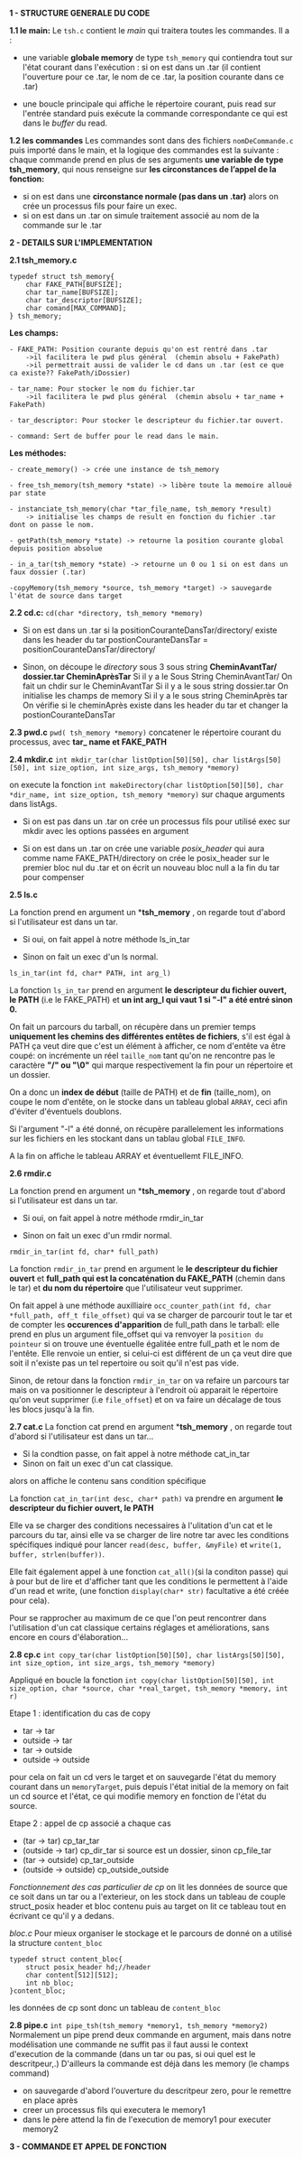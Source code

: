 **1 - STRUCTURE GENERALE DU CODE**

**1.1 le main:** Le `tsh.c` contient le *main* qui traitera toutes les commandes.
    Il a :

*  une variable **globale memory** de type `tsh_memory` qui contiendra tout sur l'état courant dans l'exécution :
        si on est dans un .tar (il contient l'ouverture pour ce .tar, le nom de ce .tar, la position courante dans ce .tar)

*  une boucle principale qui affiche le répertoire courant, puis read sur l'entrée standard puis exécute la commande correspondante ce qui est dans le *buffer* du read.


**1.2 les commandes**
    Les commandes sont dans des fichiers `nomDeCommande.c` puis importé dans le main, et la logique des commandes est la suivante :
    chaque commande prend en plus de ses arguments **une variable de type tsh_memory**, qui nous renseigne sur **les circonstances de l’appel de la fonction:**

*  si on est dans une **circonstance normale (pas dans un .tar)** alors on crée un processus fils pour faire un exec.
*  si on est dans un .tar on simule traitement associé au nom de la commande sur le .tar



**2 - DETAILS SUR L'IMPLEMENTATION**

**2.1 tsh_memory.c**

```
typedef struct tsh_memory{
    char FAKE_PATH[BUFSIZE];
    char tar_name[BUFSIZE];
    char tar_descriptor[BUFSIZE];
    char comand[MAX_COMMAND];
} tsh_memory;
```


**Les champs:**

    - FAKE_PATH: Position courante depuis qu'on est rentré dans .tar
        ->il facilitera le pwd plus général  (chemin absolu + FakePath)
        ->il permettrait aussi de valider le cd dans un .tar (est ce que ca existe?? FakePath/iDossier)

    - tar_name: Pour stocker le nom du fichier.tar
        ->il facilitera le pwd plus général  (chemin absolu + tar_name + FakePath)

    - tar_descriptor: Pour stocker le descripteur du fichier.tar ouvert.

    - command: Sert de buffer pour le read dans le main.

**Les méthodes:**

    - create_memory() -> crée une instance de tsh_memory

    - free_tsh_memory(tsh_memory *state) -> libère toute la memoire alloué par state

    - instanciate_tsh_memory(char *tar_file_name, tsh_memory *result)
        -> initialise les champs de result en fonction du fichier .tar dont on passe le nom.

    - getPath(tsh_memory *state) -> retourne la position courante global depuis position absolue

    - in_a_tar(tsh_memory *state) -> retourne un 0 ou 1 si on est dans un faux dossier (.tar)
    
    -copyMemory(tsh_memory *source, tsh_memory *target) -> sauvegarde l'état de source dans target
    
**2.2 cd.c:**  `cd(char *directory, tsh_memory *memory)`

*  Si on est dans un .tar
		si la positionCouranteDansTar/directory/ existe dans les header du tar
			postionCouranteDansTar = positionCouranteDansTar/directory/

*  Sinon,
		on découpe le *directory* sous 3 sous string
			**CheminAvantTar/  dossier.tar  CheminAprèsTar**
		Si il y a le Sous String CheminAvantTar/
			On fait un chdir sur le CheminAvantTar
		Si il y a le sous string dossier.tar
			On initialise les champs de memory
		Si il y a le sous string CheminAprès tar
			On vérifie si le cheminAprès existe dans les header du tar et changer
			la postionCouranteDansTar

**2.3 pwd.c**
`pwd( tsh_memory *memory)`
concatener le répertoire courant du processus, avec **tar_ name et FAKE_PATH**

**2.4 mkdir.c**
`int mkdir_tar(char listOption[50][50], char listArgs[50][50], int size_option, int size_args, tsh_memory *memory)`

on execute la fonction `int makeDirectory(char listOption[50][50], char *dir_name, int size_option, tsh_memory *memory)` 
sur chaque arguments dans listAgs.

*  Si on est pas dans un .tar
		on crée un processus fils pour utilisé exec sur mkdir avec les options passées en argument

*  Si on est dans un .tar
		on crée une variable *posix_header* qui aura comme name FAKE_PATH/directory
		on crée le posix_header sur le premier bloc nul du .tar
		et on écrit un nouveau bloc null a la fin du tar pour compenser

**2.5 ls.c**

La fonction prend en argument un ***tsh_memory** , on regarde tout d'abord
si l'utilisateur est dans un tar.


*  Si oui, on fait appel à notre méthode ls_in_tar

*  Sinon on fait un exec d'un ls normal.

`ls_in_tar(int fd, char* PATH, int arg_l)`

La fonction `ls_in_tar` prend en argument **le descripteur du fichier ouvert, le PATH** (i.e le FAKE_PATH) et **un int arg_l qui vaut 1 si "-l" a été entré sinon 0.**

On fait un parcours du tarball, on récupère dans un premier temps **uniquement les chemins des différentes entêtes de fichiers**, s'il est égal à PATH ça veut dire que c'est un élément à afficher,
ce nom d'entête va être coupé: on incrémente un réel `taille_nom` tant qu'on ne rencontre pas le caractère **"/" ou "\0"** qui marque respectivement la fin pour un répertoire et un dossier.

On a donc un **index de début** (taille de PATH) et de **fin** (taille_nom), on coupe le nom d'entête, on le stocke dans un tableau global `ARRAY`, ceci afin d'éviter d'éventuels doublons.

Si l'argument "-l" a été donné, on récupère parallelement les informations sur les fichiers en les stockant dans un tablau global `FILE_INFO`.

A la fin on affiche le tableau ARRAY et éventuellemt FILE_INFO.

**2.6 rmdir.c**

La fonction prend en argument un ***tsh_memory** , on regarde tout d'abord
si l'utilisateur est dans un tar.


*  Si oui, on fait appel à notre méthode rmdir_in_tar

*  Sinon on fait un exec d'un rmdir normal.

`rmdir_in_tar(int fd, char* full_path)`

La fonction `rmdir_in_tar` prend en argument le **le descripteur du fichier ouvert** et **full_path qui est la concaténation du FAKE_PATH** (chemin dans le tar) et **du nom du répertoire** que l'utilisateur veut supprimer.

On fait appel à une méthode auxilliaire `occ_counter_path(int fd, char *full_path, off_t file_offset)` qui va se charger de parcourir tout le tar et de compter les **occurences d'apparition** de full_path dans le tarball: elle prend en plus un argument file_offset qui va renvoyer
la `position du pointeur` si on trouve une éventuelle égalitée entre full_path et le nom de l'entête.
Elle renvoie un entier, si celui-ci est différent de un ça veut dire que soit il n'existe pas un tel repertoire ou soit qu'il n'est pas vide.

Sinon, de retour dans la fonction `rmdir_in_tar` on va refaire un parcours tar mais on va positionner le descripteur à l'endroit où apparait le répertoire qu'on veut supprimer (i.e `file_offset`) et on va
faire un décalage de tous les blocs jusqu'à la fin.

**2.7 cat.c**
La fonction cat prend en argument  ***tsh_memory** , on regarde tout d'abord
si l'utilisateur est dans un tar...

- Si la condtion passe, on fait appel à notre méthode cat_in_tar
- Sinon on fait un exec d'un cat classique.


alors on affiche le contenu sans condition spécifique

La fonction  `cat_in_tar(int desc, char* path)` va prendre  en argument **le descripteur du fichier ouvert, le PATH**

Elle va se charger des conditions necessaires à l'ulitation d'un cat et le parcours du tar, ainsi elle va se charger de lire notre tar avec les conditions spécifiques indiqué pour lancer `read(desc, buffer, &myFile)` et  `write(1, buffer, strlen(buffer))`.

Elle fait également appel à une fonction `cat_all()`(si la conditon passe) qui à pour but de lire et d'afficher tant que les conditions le permettent à l'aide d'un read et write, (une fonction `display(char* str)` facultative a été créée pour cela).


 Pour se rapprocher au maximum de ce que l'on peut rencontrer dans l'utilisation d'un cat classique
certains réglages et améliorations, sans encore en cours d'élaboration...

**2.8 cp.c**
`int copy_tar(char listOption[50][50], char listArgs[50][50], int size_option, int size_args, tsh_memory *memory)`

Appliqué en boucle la fonction `int copy(char listOption[50][50], int size_option, char *source, char *real_target, tsh_memory *memory, int r)`

Etape 1 : identification du cas de copy
- tar -> tar
- outside -> tar
- tar -> outside
- outside -> outside

pour cela on fait un cd vers le target et on sauvegarde l'état du memory courant dans un `memoryTarget`, 
puis depuis l'état initial de la memory on fait un cd source et l'état, ce qui modifie memory en fonction de l'état du source.

Etape 2 : appel de cp associé a chaque cas
- (tar -> tar) cp_tar_tar
- (outside -> tar) cp_dir_tar si source est un dossier, sinon cp_file_tar
- (tar -> outside) cp_tar_outside
- (outside -> outside) cp_outside_outside

*Fonctionnement des cas particulier de cp*
on lit les données de source que ce soit dans un tar ou a l'exterieur, on les stock dans un tableau de couple struct_posix header et bloc contenu 
puis au target on lit ce tableau tout en écrivant ce qu'il y a dedans.

*bloc.c*
Pour mieux organiser le stockage et le parcours de donné on a utilisé la structure `content_bloc`
```
typedef struct content_bloc{
    struct posix_header hd;//header
    char content[512][512];
    int nb_bloc;
}content_bloc;
```
les données de cp sont donc un tableau de `content_bloc`

**2.8 pipe.c**
`int pipe_tsh(tsh_memory *memory1, tsh_memory *memory2)`
Normalement un pipe prend deux commande en argument, mais dans notre modélisation 
une commande ne suffit pas il faut aussi le context d'execution de la commande (dans un tar ou pas, si oui quel est le descritpeur,.)
D'ailleurs la commande est déjà dans les memory (le champs command)

*  on sauvegarde d'abord l'ouverture du descritpeur zero, pour le remettre en place après
*  creer un processus fils qui executera le memory1
*  dans le père attend la fin de l'execution de memory1 pour executer memory2


**3 - COMMANDE ET APPEL DE FONCTION**

